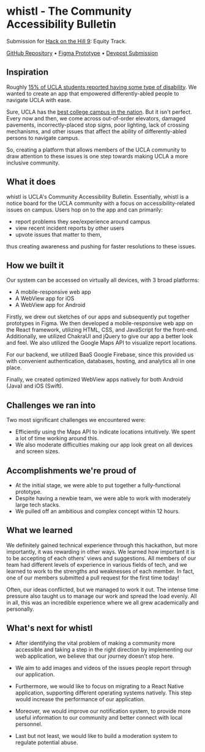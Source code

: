 # whistl - The Community Accessibility Bulletin

Submission for [Hack on the Hill 9](https://hoth.uclaacm.com/): Equity Track. 

[GitHub Repository](https://github.com/namanmodani/whistl) • [Figma Prototype](https://www.figma.com/file/39obHkouG3yu8uLHtSNXsC/whistl?node-id=0%3A1) • [Devpost Submission](https://devpost.com/software/whistl-the-community-accessibility-bulletin)

## Inspiration

Roughly [15% of UCLA students reported having some type of disability](https://sairo.ucla.edu/file/4317cf06-d7d3-4464-95f6-dde3786e7820). We wanted to create an app that empowered differently-abled people to navigate UCLA with ease.

Sure, UCLA has the [best college campus in the nation](https://www.niche.com/colleges/search/best-college-campuses/). But it isn't perfect. Every now and then, we come across out-of-order elevators, damaged pavements, incorrectly-placed stop signs, poor lighting, lack of crossing mechanisms, and other issues that affect the ability of differently-abled persons to navigate campus.

So, creating a platform that allows members of the UCLA community to draw attention to these issues is one step towards making UCLA a more inclusive community.

## What it does

whistl is UCLA's Community Accessibility Bulletin. Essentially, whistl is a notice board for the UCLA community with a focus on accessibility-related issues on campus. Users hop on to the app and can primarily:

* report problems they see/experience around campus
* view recent incident reports by other users
* upvote issues that matter to them,

thus creating awareness and pushing for faster resolutions to these issues.

## How we built it

Our system can be accessed on virtually all devices, with 3 broad platforms:

* A mobile-responsive web app
* A WebView app for iOS
* A WebView app for Android

Firstly, we drew out sketches of our apps and subsequently put together prototypes in Figma. We then developed a mobile-responsive web app on the React framework, utilizing HTML, CSS, and JavaScript for the front-end. Additionally, we utilized ChakraUI and jQuery to give our app a better look and feel. We also utilized the Google Maps API to visualize report locations.

For our backend, we utilized BaaS Google Firebase, since this provided us with convenient authentication, databases, hosting, and analytics all in one place.

Finally, we created optimized WebView apps natively for both Android (Java) and iOS (Swift).

## Challenges we ran into

Two most significant challenges we encountered were:

* Efficiently using the Maps API to indicate locations intuitively. We spent a lot of time working around this.
* We also moderate difficulties making our app look great on all devices and screen sizes.

## Accomplishments we're proud of

* At the initial stage, we were able to put together a fully-functional prototype.
* Despite having a newbie team, we were able to work with moderately large tech stacks.
* We pulled off an ambitious and complex concept within 12 hours.

## What we learned

We definitely gained technical experience through this hackathon, but more importantly, it was rewarding in other ways. We learned how important it is to be accepting of each others' views and suggestions. All members of our team had different levels of experience in various fields of tech, and we learned to work to the strengths and weaknesses of each member. In fact, one of our members submitted a pull request for the first time today!

Often, our ideas conflicted, but we managed to work it out. The intense time pressure also taught us to manage our work and spread the load evenly. All in all, this was an incredible experience where we all grew academically and personally.

## What's next for whistl

- After identifying the vital problem of making a community more accessible and taking a step in the right direction by implementing our web application, we believe that our journey doesn’t stop here.

- We aim to add images and videos of the issues people report through our application.

- Furthermore, we would like to focus on migrating to a React Native application, supporting different operating systems natively. This step would increase the performance of our application.

- Moreover, we would improve our notification system, to provide more useful information to our community and better connect with local personnel.

- Last but not least, we would like to build a moderation system to regulate potential abuse.
